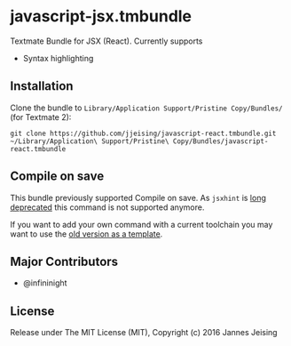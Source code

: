 javascript-jsx.tmbundle
=========================

Textmate Bundle for JSX (React). Currently supports

* Syntax highlighting

Installation
------------

Clone the bundle to `Library/Application Support/Pristine Copy/Bundles/` (for Textmate 2):

```
git clone https://github.com/jjeising/javascript-react.tmbundle.git ~/Library/Application\ Support/Pristine\ Copy/Bundles/javascript-react.tmbundle
```

Compile on save
---------------

This bundle previously supported Compile on save. As `jsxhint` is [long deprecated](https://facebook.github.io/react/blog/2015/06/12/deprecating-jstransform-and-react-tools.html) this command is not supported anymore.

If you want to add your own command with a current toolchain you may want to use the [old version as a template](https://github.com/jjeising/javascript-react.tmbundle/blob/e3a29da6851566c67e5b8103adfe82537d7a7b9d/Commands/Compile%20JSX.tmCommand).

Major Contributors
------------------

* @infininight

License
-------

Release under The MIT License (MIT), Copyright (c) 2016 Jannes Jeising
